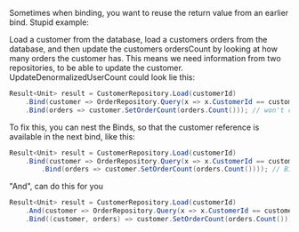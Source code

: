 ﻿Sometimes when binding, you want to reuse the return value from an earlier bind. 
Stupid example:

Load a customer from the database, load a customers orders from the database, and then update the customers ordersCount by looking at how many orders the customer has. This means we need information from two repositories, to be able to update the customer.
UpdateDenormalizedUserCount could look lie this:


```csharp
Result<Unit> result = CustomerRepository.Load(customerId)
    .Bind(customer => OrderRepository.Query(x => x.CustomerId == customerId))
    .Bind(orders => customer.SetOrderCount(orders.Count())); // won't compile, customer is not available here!!!!
```

To fix this, you can nest the Binds, so that the customer reference is available in the next bind, like this:

```csharp
Result<Unit> result = CustomerRepository.Load(customerId)
    .Bind(customer => OrderRepository.Query(x => x.CustomerId == customerId)
        .Bind(orders => customer.SetOrderCount(orders.Count()))); // Binds directly on the returned Result of the previous Bind.
```

"And", can do this for you


```csharp
Result<Unit> result = CustomerRepository.Load(customerId)
    .And(customer => OrderRepository.Query(x => x.CustomerId == customerId)) // Combines the previous result with the new result, and returns a Result with a tuple-value containing both customer and orders.
    .Bind((customer, orders) => customer.SetOrderCount(orders.Count())); 
```
